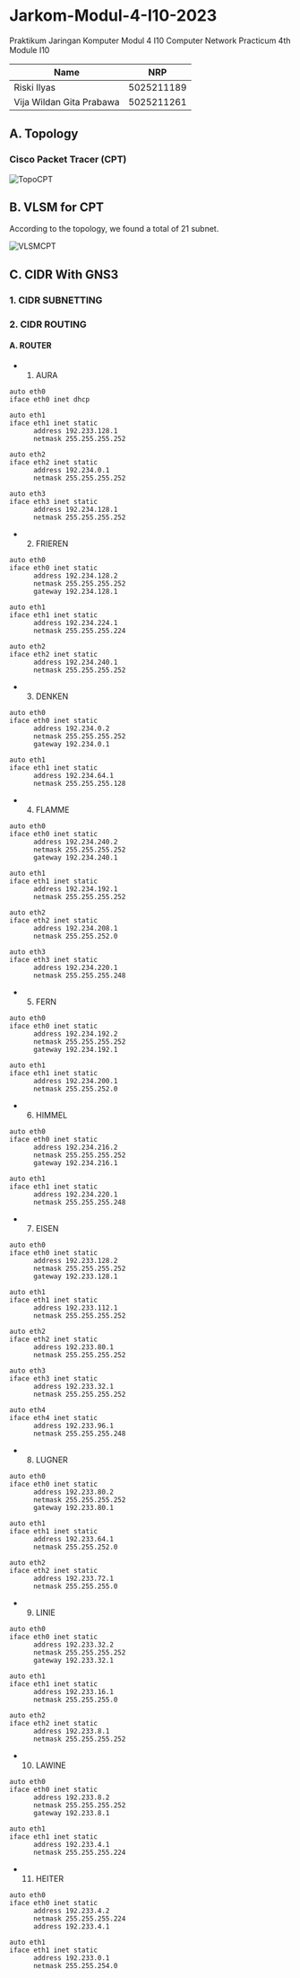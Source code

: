 # Jarkom-Modul-4-I10-2023

Praktikum Jaringan Komputer Modul 4 I10
Computer Network Practicum 4th Module I10

| Name                        | NRP        |
|-----------------------------|------------|
|Riski Ilyas                  | 5025211189 |
|Vija Wildan Gita Prabawa     | 5025211261 |

## A. Topology

### Cisco Packet Tracer (CPT)
![TopoCPT](https://media.discordapp.net/attachments/919468862725046322/1180431244379557948/image.png?ex=657d6544&is=656af044&hm=938631356e54fe3256d0ba3bb1a4f86df6f7ed0dd1b8b9d74e8ff2b966e5735a&=&format=webp&quality=lossless&width=1375&height=662)

## B. VLSM for CPT

According to the topology, we found a total of 21 subnet. 

![VLSMCPT](https://media.discordapp.net/attachments/919468862725046322/1180437763171045388/image.png?ex=657d6b56&is=656af656&hm=8f430bbd3ef7abfda042435cf4f18bc828718ef95844ef3fd6b921d06813e2d6&=&format=webp&quality=lossless&width=1375&height=662)


## C. CIDR With GNS3
### 1. CIDR SUBNETTING
### 2. CIDR ROUTING
#### A. ROUTER
- 1. AURA
```
auto eth0
iface eth0 inet dhcp

auto eth1
iface eth1 inet static
      address 192.233.128.1
      netmask 255.255.255.252

auto eth2
iface eth2 inet static
      address 192.234.0.1
      netmask 255.255.255.252

auto eth3
iface eth3 inet static
      address 192.234.128.1
      netmask 255.255.255.252
```

- 2. FRIEREN
```
auto eth0
iface eth0 inet static
      address 192.234.128.2
      netmask 255.255.255.252
      gateway 192.234.128.1

auto eth1
iface eth1 inet static
      address 192.234.224.1
      netmask 255.255.255.224

auto eth2
iface eth2 inet static
      address 192.234.240.1
      netmask 255.255.255.252
```

- 3. DENKEN
```
auto eth0
iface eth0 inet static
      address 192.234.0.2
      netmask 255.255.255.252
      gateway 192.234.0.1

auto eth1
iface eth1 inet static
      address 192.234.64.1
      netmask 255.255.255.128
```

- 4. FLAMME
```
auto eth0
iface eth0 inet static
      address 192.234.240.2
      netmask 255.255.255.252
      gateway 192.234.240.1

auto eth1
iface eth1 inet static
      address 192.234.192.1
      netmask 255.255.255.252

auto eth2
iface eth2 inet static
      address 192.234.208.1
      netmask 255.255.252.0

auto eth3
iface eth3 inet static
      address 192.234.220.1
      netmask 255.255.255.248
```

- 5. FERN
```
auto eth0
iface eth0 inet static
      address 192.234.192.2
      netmask 255.255.255.252
      gateway 192.234.192.1

auto eth1
iface eth1 inet static
      address 192.234.200.1
      netmask 255.255.252.0
```

- 6. HIMMEL
```
auto eth0
iface eth0 inet static
      address 192.234.216.2
      netmask 255.255.255.252
      gateway 192.234.216.1

auto eth1
iface eth1 inet static
      address 192.234.220.1
      netmask 255.255.255.248
```

- 7. EISEN
```
auto eth0
iface eth0 inet static
      address 192.233.128.2
      netmask 255.255.255.252
      gateway 192.233.128.1

auto eth1
iface eth1 inet static
      address 192.233.112.1
      netmask 255.255.255.252

auto eth2
iface eth2 inet static
      address 192.233.80.1
      netmask 255.255.255.252

auto eth3
iface eth3 inet static
      address 192.233.32.1
      netmask 255.255.255.252

auto eth4
iface eth4 inet static
      address 192.233.96.1
      netmask 255.255.255.248
```

- 8. LUGNER
```
auto eth0
iface eth0 inet static
      address 192.233.80.2
      netmask 255.255.255.252
      gateway 192.233.80.1

auto eth1
iface eth1 inet static
      address 192.233.64.1
      netmask 255.255.252.0

auto eth2
iface eth2 inet static
      address 192.233.72.1
      netmask 255.255.255.0
```

- 9. LINIE
```
auto eth0
iface eth0 inet static
      address 192.233.32.2
      netmask 255.255.255.252
      gateway 192.233.32.1

auto eth1
iface eth1 inet static
      address 192.233.16.1
      netmask 255.255.255.0

auto eth2
iface eth2 inet static
      address 192.233.8.1
      netmask 255.255.255.252
```

- 10. LAWINE
```
auto eth0
iface eth0 inet static
      address 192.233.8.2
      netmask 255.255.255.252
      gateway 192.233.8.1

auto eth1
iface eth1 inet static
      address 192.233.4.1
      netmask 255.255.255.224
```

- 11. HEITER
```
auto eth0
iface eth0 inet static
      address 192.233.4.2
      netmask 255.255.255.224
      address 192.233.4.1

auto eth1
iface eth1 inet static
      address 192.233.0.1
      netmask 255.255.254.0
```

